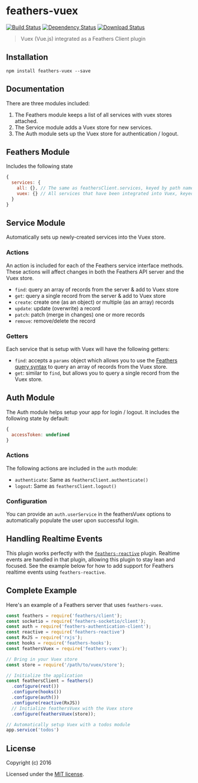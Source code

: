 # feathers-vuex

[![Build Status](https://travis-ci.org/feathersjs/feathers-vuex.png?branch=master)](https://travis-ci.org/feathersjs/feathers-vuex)
[![Dependency Status](https://img.shields.io/david/feathersjs/feathers-vuex.svg?style=flat-square)](https://david-dm.org/feathersjs/feathers-vuex)
[![Download Status](https://img.shields.io/npm/dm/feathers-vuex.svg?style=flat-square)](https://www.npmjs.com/package/feathers-vuex)

> Vuex (Vue.js) integrated as a Feathers Client plugin

## Installation

```
npm install feathers-vuex --save
```

## Documentation

There are three modules included:
1. The Feathers module keeps a list of all services with vuex stores attached.
2. The Service module adds a Vuex store for new services.
3. The Auth module sets up the Vuex store for authentication / logout.

## Feathers Module
Includes the following state
```js
{
  services: {
    all: {}, // The same as feathersClient.services, keyed by path name.
    vuex: {} // All services that have been integrated into Vuex, keyed by path name
  }
}
```

## Service Module
Automatically sets up newly-created services into the Vuex store.

### Actions
An action is included for each of the Feathers service interface methods.  These actions will affect changes in both the Feathers API server and the Vuex store.
- `find`: query an array of records from the server & add to Vuex store
- `get`: query a single record from the server & add to Vuex store
- `create`: create one (as an object) or multiple (as an array) records
- `update`: update (overwrite) a record
- `patch`: patch (merge in changes) one or more records
- `remove`: remove/delete the record

### Getters
Each service that is setup with Vuex will have the following getters:
- `find`: accepts a `params` object which allows you to use the [Feathers query syntax]() to query an array of records from the Vuex store.
- `get`: similar to `find`, but allows you to query a single record from the Vuex store.
## Auth Module
The Auth module helps setup your app for login / logout.  It includes the following state by default:
```js
{
  accessToken: undefined
}
```
### Actions
The following actions are included in the `auth` module:
- `authenticate`: Same as `feathersClient.authenticate()`
- `logout`: Same as `feathersClient.logout()`

### Configuration
You can provide an `auth.userService` in the feathersVuex options to automatically populate the user upon successful login.

## Handling Realtime Events
This plugin works perfectly with the [`feathers-reactive`](https://github.com/feathersjs/feathers-reactive) plugin.  Realtime events are handled in that plugin, allowing this plugin to stay lean and focused.  See the example below for how to add support for Feathers realtime events using `feathers-reactive`.


## Complete Example

Here's an example of a Feathers server that uses `feathers-vuex`.

```js
const feathers = require('feathers/client');
const socketio = require('feathers-socketio/client');
const auth = require('feathers-authentication-client');
const reactive = require('feathers-reactive')
const RxJS = require('rxjs');
const hooks = require('feathers-hooks');
const feathersVuex = require('feathers-vuex');

// Bring in your Vuex store
const store = require('/path/to/vuex/store');

// Initialize the application
const feathersClient = feathers()
  .configure(rest())
  .configure(hooks())
  .configure(auth())
  .configure(reactive(RxJS))
  // Initialize feathersVuex with the Vuex store
  .configure(feathersVuex(store));

// Automatically setup Vuex with a todos module
app.service('todos')
```

## License

Copyright (c) 2016

Licensed under the [MIT license](LICENSE).
